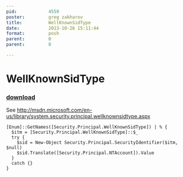 ```yaml
---
pid:            4559
poster:         greg zakharov
title:          WellKnownSidType
date:           2013-10-26 15:11:44
format:         posh
parent:         0
parent:         0

---
```


# WellKnownSidType

### [download](4559.ps1)

See http://msdn.microsoft.com/en-us/library/system.security.principal.wellknownsidtype.aspx

```posh
[Enum]::GetNames([Security.Principal.WellKnownSidType]) | % {
  $itm = [Security.Principal.WellKnownSidType]::$_
  try {
    $sid = New-Object Security.Principal.SecurityIdentifier($itm, $null)
    $sid.Translate([Security.Principal.NTAccount]).Value
  }
  catch {}
}
```
